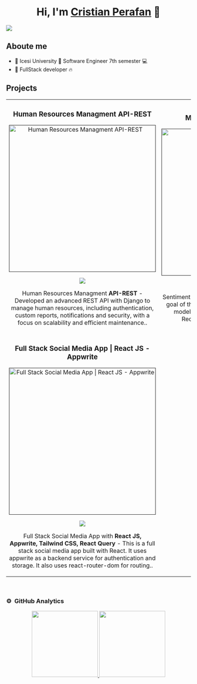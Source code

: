 <div align="center">
<h1 align="center">Hi, I'm <a href="https://aristi.dev">Cristian Perafan</a> 👋</h1>
</div>
<img src="https://i.postimg.cc/MH83NV8R/Banner.png">


## Aboute me

- 📘 Icesi University 💙 Software Engineer 7th semester 💻
-  🐍 FullStack developer 🔥


## Projects

<table>
<tr>
<td width="50%">
<h3 align="center">Human Resources Managment API-REST</h3>
<div align="center">
<a href=""><img src="https://i.postimg.cc/SK1rFPwc/hrma-APIREST.jpg" width="400" alt="Human Resources Managment API-REST"></a>
<p>
<a href="https://github.com/CristianPerafan/DjangoHRManagementAPI" target="_blank">
<img src="https://img.shields.io/badge/CÓDIGO-ff9?style=for-the-badge&logo=github&logoColor=black">
</a>

</p>
<p>Human Resources Managment <strong>API-REST</strong> - Developed an advanced REST API with Django to manage human resources, including authentication, custom reports, notifications and security, with a focus on scalability and efficient maintenance..</p>
</div>                                                                                     
</td>

<td width="50%">
<h3 align="center">Model for Sentiment Analysis</h3>
<div align="center">
<a href=""><img src="https://i.postimg.cc/Gmpd6RVj/Sentiment-Analysis-Model.png" width="400" alt="Model for Sentiment Analysis"></a>
<p>
<a href="https://github.com/CristianPerafan/sentiment-analysisModel-ti2" target="_blank">
<img src="https://img.shields.io/badge/CÓDIGO-ff9?style=for-the-badge&logo=github&logoColor=black">
</a>

</p>
<p>Sentiment Analysis with <strong>Supervised Learning </strong> - The goal of this project is to build a sentiment analysis model using supervised learning with vanilla Recurrent Neural Networks and LSTM.</p>
</div>                                                                                     
</td>
</tr>
<tr>
<td width="50%">
<h3 align="center">Full Stack Social Media App | React JS - Appwrite</h3>
<div align="center">
<a href=""><img src="https://i.postimg.cc/0ytLMfzY/Full-Stack-Social-Media-App.png" width="400" alt="Full Stack Social Media App | React JS - Appwrite"></a>
<p>
<a href="https://github.com/CristianPerafan/FullStackSocialMediaApp" target="_blank">
<img src="https://img.shields.io/badge/CÓDIGO-ff9?style=for-the-badge&logo=github&logoColor=black">
</a>

</p>
<p>Full Stack Social Media App with <strong>React JS, Appwrite, Tailwind CSS, React Query </strong> - This is a full stack social media app built with React. It uses appwrite as a backend service for authentication and storage. It also uses react-router-dom for routing..</p>
</div>                                                                                     
</td>
  
</tr>



</table>                                                                                 
</div>
<br>

### ⚙️ &nbsp;GitHub Analytics

<p align="center">
<a href="https://github.com/CristianPerafan">
  <img height="180em" src="https://github-readme-stats-eight-theta.vercel.app/api?username=CristianPerafan&show_icons=true&theme=algolia&include_all_commits=true&count_private=true"/>
  <img height="180em" src="https://github-readme-stats-eight-theta.vercel.app/api/top-langs/?username=CristianPerafan&layout=compact&langs_count=8&theme=algolia"/>
</a>
</p>






